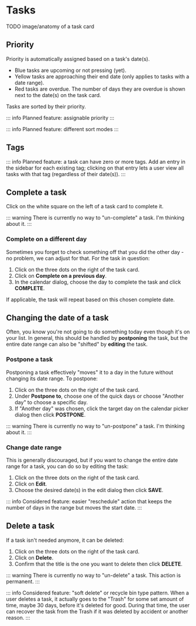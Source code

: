 # Tasks

TODO image/anatomy of a task card

## Priority

Priority is automatically assigned based on a task's date(s).

- Blue tasks are upcoming or not pressing (yet).
- Yellow tasks are approaching their end date (only applies to tasks with a date range).
- Red tasks are overdue. The number of days they are overdue is shown next to the date(s) on the task card.

Tasks are sorted by their priority.

::: info
Planned feature: assignable priority
:::

::: info
Planned feature: different sort modes
:::

## Tags

::: info
Planned feature: a task can have zero or more tags. Add an entry in the sidebar for each existing tag; clicking on that
entry lets a user view all tasks with that tag (regardless of their date(s)).
:::

## Complete a task

Click on the white square on the left of a task card to complete it.

::: warning
There is currently no way to "un-complete" a task. I'm thinking about it.
:::

### Complete on a different day

Sometimes you forget to check something off that you did the other day - no problem, we can adjust for that.
For the task in question:

1. Click on the three dots on the right of the task card.
1. Click on **Complete on a previous day**.
1. In the calendar dialog, choose the day to complete the task and click **COMPLETE**.

If applicable, the task will repeat based on this chosen complete date.

## Changing the date of a task

Often, you know you're not going to do something today even though it's on your list. In general, this should be
handled by **postponing** the task, but the entire date range can also be "shifted" by **editing** the task.

### Postpone a task

Postponing a task effectively "moves" it to a day in the future without changing its date range. To postpone:

1. Click on the three dots on the right of the task card.
1. Under **Postpone to**, choose one of the quick days or choose "Another day" to choose a specific day.
1. If "Another day" was chosen, click the target day on the calendar picker dialog then click **POSTPONE**.

::: warning
There is currently no way to "un-postpone" a task. I'm thinking about it.
:::

### Change date range

This is generally discouraged, but if you want to change the entire date range for a task, you can do so by editing the task:

1. Click on the three dots on the right of the task card.
1. Click on **Edit**.
1. Choose the desired date(s) in the edit dialog then click **SAVE**.

::: info
Considered feature: easier "reschedule" action that keeps the number of days in the range but moves the start date.
:::

## Delete a task

If a task isn't needed anymore, it can be deleted:

1. Click on the three dots on the right of the task card.
1. Click on **Delete**.
1. Confirm that the title is the one you want to delete then click **DELETE**.

::: warning
There is currently no way to "un-delete" a task. This action is permanent.
:::

::: info
Considered feature: "soft delete" or recycle bin type pattern. When a user deletes a task, it actually goes to the "Trash" for some
set amount of time, maybe 30 days, before it's deleted for good. During that time, the user can recover the task from the Trash if
it was deleted by accident or another reason.
:::
